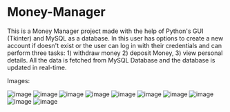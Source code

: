 # Money-Manager
This is a Money Manager project made with the help of Python's GUI (Tkinter) and MySQL as a database. In this user has options to create a new account if doesn't exist or the user can log in with their credentials and can perform three tasks: 1) withdraw money 2) deposit Money, 3) view personal details. All the data is fetched from MySQL Database and the database is updated in real-time.

Images:
 
 
 ![image](https://user-images.githubusercontent.com/76846838/124357535-a5552780-dc39-11eb-907e-690825971fe3.png)
 ![image](https://user-images.githubusercontent.com/76846838/124357575-ddf50100-dc39-11eb-82d1-9a9bad29eee4.png)
![image](https://user-images.githubusercontent.com/76846838/124357587-f238fe00-dc39-11eb-9024-4491a5e32ff6.png)
![image](https://user-images.githubusercontent.com/76846838/124357599-011fb080-dc3a-11eb-80b6-dc6b4d9fd2a7.png)
![image](https://user-images.githubusercontent.com/76846838/124357818-19dc9600-dc3b-11eb-9934-9e43a534b9ff.png)
![image](https://user-images.githubusercontent.com/76846838/124357833-2bbe3900-dc3b-11eb-8666-14b9ce8b60a4.png)
![image](https://user-images.githubusercontent.com/76846838/124357850-3bd61880-dc3b-11eb-8fa7-2bac1bef03dc.png)
![image](https://user-images.githubusercontent.com/76846838/124357858-498b9e00-dc3b-11eb-8bc6-c9c10ceec754.png)
![image](https://user-images.githubusercontent.com/76846838/124357873-58725080-dc3b-11eb-8593-63cf7543493d.png)
![image](https://user-images.githubusercontent.com/76846838/124357925-8ce60c80-dc3b-11eb-8c54-becba5f1366f.png)
 
